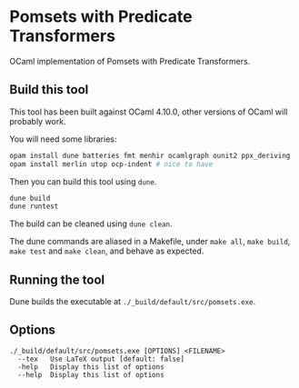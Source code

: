 # Pomsets with Predicate Transformers
OCaml implementation of Pomsets with Predicate Transformers.

## Build this tool

This tool has been built against OCaml 4.10.0, other versions of OCaml will probably work.

You will need some libraries:

```bash
opam install dune batteries fmt menhir ocamlgraph ounit2 ppx_deriving
opam install merlin utop ocp-indent # nice to have
```

Then you can build this tool using `dune`.

```bash
dune build
dune runtest
```

The build can be cleaned using `dune clean`.

The dune commands are aliased in a Makefile, under `make all`, `make build`, `make test` and `make clean`, and behave as expected.

## Running the tool

Dune builds the executable at `./_build/default/src/pomsets.exe`.

## Options

```
./_build/default/src/pomsets.exe [OPTIONS] <FILENAME>
  --tex   Use LaTeX output [default: false]
  -help   Display this list of options
  --help  Display this list of options
```
